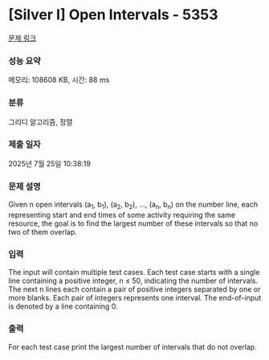 # [Silver I] Open Intervals - 5353 

[문제 링크](https://www.acmicpc.net/problem/5353) 

### 성능 요약

메모리: 108608 KB, 시간: 88 ms

### 분류

그리디 알고리즘, 정렬

### 제출 일자

2025년 7월 25일 10:38:19

### 문제 설명

<p>Given n open intervals (a<sub>1</sub>, b<sub>1</sub>), (a<sub>2</sub>, b<sub>2</sub>), ..., (a<sub>n</sub>, b<sub>n</sub>) on the number line, each representing start and end times of some activity requiring the same resource, the goal is to find the largest number of these intervals so that no two of them overlap.</p>

### 입력 

 <p>The input will contain multiple test cases. Each test case starts with a single line containing a positive integer, n ≤ 50, indicating the number of intervals. The next n lines each contain a pair of positive integers separated by one or more blanks. Each pair of integers represents one interval. The end-of-input is denoted by a line containing 0.</p>

### 출력 

 <p>For each test case print the largest number of intervals that do not overlap.</p>

